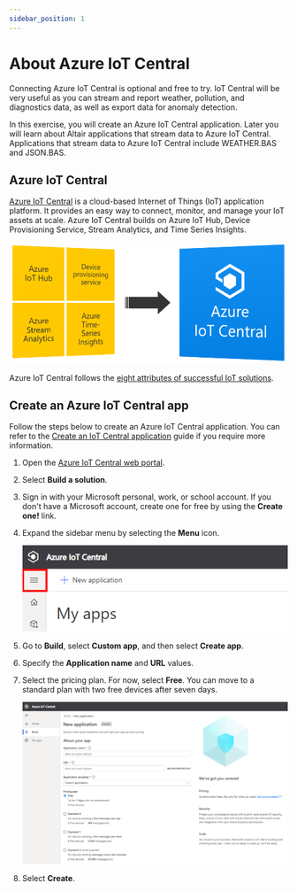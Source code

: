 ```yaml
---
sidebar_position: 1
---
```


# About Azure IoT Central

Connecting Azure IoT Central is optional and free to try. IoT Central will be very useful as you can stream and report weather, pollution, and diagnostics data, as well as export data for anomaly detection. 

In this exercise, you will create an Azure IoT Central application. Later you will learn about Altair applications that stream data to Azure IoT Central. Applications that stream data to Azure IoT Central include WEATHER.BAS and JSON.BAS.

## Azure IoT Central

[Azure IoT Central](https://azure.microsoft.com/services/iot-central?azure-portal=true) is a cloud-based Internet of Things (IoT) application platform. It provides an easy way to connect, monitor, and manage your IoT assets at scale. Azure IoT Central builds on Azure IoT Hub, Device Provisioning Service, Stream Analytics, and Time Series Insights.

![The image shows the architecture of Azure IoT Central](img/architecture.png)

<!-- :::image type="content" source="../../static/img/architecture.png" alt-text="Diagram that shows the architecture of Azure IoT Central." border="false"::: -->

Azure IoT Central follows the [eight attributes of successful IoT solutions](https://azure.microsoft.com/resources/8-attributes-of-successful-iot-solutions?azure-portal=true).

## Create an Azure IoT Central app

Follow the steps below to create an Azure IoT Central application. You can refer to the [Create an IoT Central application](https://docs.microsoft.com/en-us/azure/iot-central/core/howto-create-iot-central-application) guide if you require more information.

1. Open the [Azure IoT Central web portal](https://azure.microsoft.com/services/iot-central?azure-portal=true).

1. Select **Build a solution**.

1. Sign in with your Microsoft personal, work, or school account. If you don't have a Microsoft account, create one for free by using the **Create one!** link.

1. Expand the sidebar menu by selecting the **Menu** icon.

    ![The image shows how to expand the Azure IoT Central burger menu](img/menu.png)
    <!-- :::image type="content" source="../../static/img/menu.png" alt-text="Screenshot that shows how to expand the sidebar menu."::: -->

1. Go to **Build**, select **Custom app**, and then select **Create app**.

1. Specify the **Application name** and **URL** values.

1. Select the pricing plan. For now, select **Free**. You can move to a standard plan with two free devices after seven days.

    ![The image shows how to create an Azure IoT Central App](img/new-application.png)

    <!-- :::image type="content" source="../../static/img/new-application.png" alt-text="Screenshot that shows selections for creating a custom app."::: -->

1. Select **Create**.
